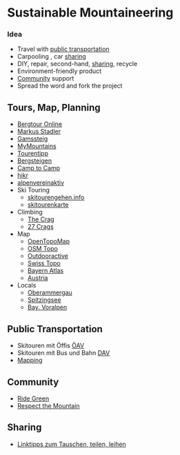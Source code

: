# Sustainable Mountaineering

### Idea
- Travel with [public transportation](#public-transportation)
- Carpooling , car [sharing](#sharing)
- DIY, repair, second-hand, [sharing](#sharing), recycle
- Environment-friendly product
- [Community](#community) support
- Spread the word and fork the project

## Tours, Map, Planning
- [Bergtour Online](http://www.bergtour-online.de/wanderkarte/)
- [Markus Stadler](http://www.stadler-markus.de/skitouren/tourentipps.htm)
- [Gamssteig](http://www.gamssteig.de/karte.htm) 
- [MyMountains](http://www.mymountains.de/Karte)
- [Tourentipp](http://www.tourentipp.de/)
- [Bergsteigen](http://www.bergsteigen.com/)
- [Camp to Camp](http://www.camptocamp.org/)
- [hikr](http://www.hikr.org/map.php)
- [alpenvereinaktiv](http://www.alpenvereinaktiv.com/)
- Ski Touring
  - [skitourengehen.info](http://www.skitourengehen.info/skitouren)
  - [skitourenkarte](http://skitourenkarte.eu/)
- Climbing
  - [The Crag](https://www.thecrag.com/climbing/germany/oberbayern)
  - [27 Crags](http://27crags.com/)
- Map
  - [OpenTopoMap](https://opentopomap.org/)
  - [OSM Topo](https://geo.dianacht.de/topo/)
  - [Outdooractive](http://www.outdooractive.com/de/)
  - [Swiss Topo](https://map.geo.admin.ch/)
  - [Bayern Atlas](http://geoportal.bayern.de/bayernatlas/)
  - [Austria](http://www.oetk.at/ausr%C3%BCstung/kartenmaterial/digitale-karten/)
- Locals
  - [Oberammergau](http://www.ammergauer-alpen.de/Media/Touren)
  - [Spitzingsee](http://www.alpenbahnen-spitzingsee.de/sommer/sommer/klettern/)
  - [Bay. Voralpen](http://www.bromba.com/berge/berge.htm)

  
## Public Transportation
- Skitouren mit Öffis [ÖAV](http://www.alpenverein.at/portal/news/aktuelle_news/2013_12_19_skitouren-mit-oeffis.php)
- Skitouren mit Bus und Bahn [DAV](http://www.alpinjournal.de/html/skitouren_mit_bus_und_bahn.html)
- [Mapping](mapping/) 

## Community
- [Ride Green](http://www.ridegreener.com/)
- [Respect the Mountain](http://www.respectthemountains.com/)

## Sharing
- [Linktipps zum Tauschen, teilen, leihen](http://www.fuereinebesserewelt.info/linktipps-zum-tauschen-teilen-leihen/)
